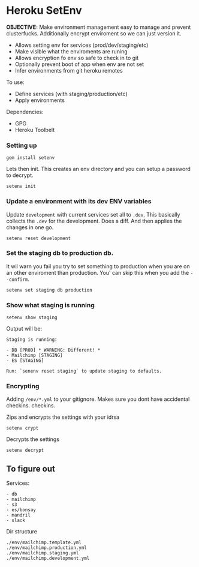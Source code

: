 # Heroku SetEnv

**OBJECTIVE:** Make environment management easy to manage and prevent clusterfucks. Additionally encrypt enviroment so we can just version it.

- Allows setting env for services (prod/dev/staging/etc)
- Make visible what the enviroments are runing
- Allows encryption fo env so safe to check in to git
- Optionally prevent boot of app when env are  not set
- Infer environments from git heroku remotes

To use:

- Define services (with staging/production/etc)
- Apply environments

Dependencies:

- GPG
- Heroku Toolbelt


### Setting up

```
gem install setenv
```
Lets then init. This creates an env directory and you can setup a password to decrypt.

```
setenv init
```

### Update a environment with its dev ENV variables

Update `development` with current services set all to `.dev`. This basically collects the `.dev` for the development. Does a diff. And then applies the changes in one go.

```
setenv reset development 
```

### Set the staging db to production db.

It wil warn you fail you try to set something to production when you are on an other enviroment than production. You' can skip this
when you add the `--confirm`.

```
setenv set staging db production
```

### Show what staging is running

```
setenv show staging 
```

Output will be:

```
Staging is running:

- DB [PROD] * WARNING: Different! *
- Mailchimp [STAGING]
- ES [STAGING]

Run: `senenv reset staging` to update staging to defaults.

```

### Encrypting

Adding `/env/*.yml` to your gitignore. Makes sure you dont have accidental checkins.
checkins. 

Zips and encrypts the settings with your idrsa

```
setenv crypt
```

Decrypts the settings

```
setenv decrypt
```

## To figure out

Services:

```
- db
- mailchimp
- s3
- es/bonsay
- mandril
- slack
```

Dir structure

```
./env/mailchimp.template.yml
./env/mailchimp.production.yml
./env/mailchimp.staging.yml
./env/mailchimp.development.yml
```

